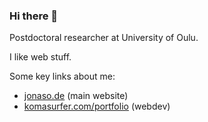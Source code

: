 ### Hi there 👋

Postdoctoral researcher at University of Oulu.

I like web stuff.

Some key links about me:
- [jonaso.de](https://www.jonaso.de) (main website)
- [komasurfer.com/portfolio](https://komasurfer.com/portfolio/) (webdev)

<!--
**joetm/joetm** is a ✨ _special_ ✨ repository because its `README.md` (this file) appears on your GitHub profile.

Here are some ideas to get you started:

- 🔭 I’m currently working on ...
- 🌱 I’m currently learning ...
- 👯 I’m looking to collaborate on ...
- 🤔 I’m looking for help with ...
- 💬 Ask me about ...
- 📫 How to reach me: ...
- 😄 Pronouns: ...
- ⚡ Fun fact: ...
-->
